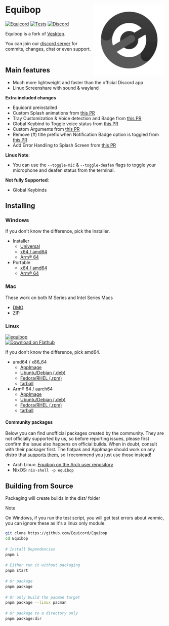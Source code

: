 # Equibop [<img src="/static/icon.png" width="225" align="right" alt="Equibop">](https://github.com/Equicord/Equibop)

[![Equicord](https://img.shields.io/badge/Equicord-grey?style=flat)](https://github.com/Equicord/Equicord)
[![Tests](https://github.com/Equicord/Equibop/actions/workflows/test.yml/badge.svg?branch=main)](https://github.com/Equicord/Equibop/actions/workflows/test.yml)
[![Discord](https://img.shields.io/discord/1207691698386501634.svg?color=768AD4&label=Discord&logo=discord&logoColor=white)](https://discord.gg/5Xh2W87egW)

Equibop is a fork of [Vesktop](https://github.com/Vencord/Vesktop).

You can join our [discord server](https://discord.gg/5Xh2W87egW) for commits, changes, chat or even support.<br></br>

## Main features

-   Much more lightweight and faster than the official Discord app
-   Linux Screenshare with sound & wayland

**Extra included changes**

-   Equicord preinstalled
-   Custom Splash animations from [this PR](https://github.com/Vencord/Vesktop/pull/355)
-   Tray Customization & Voice detection and Badge from [this PR](https://github.com/Vencord/Vesktop/pull/517)
-   Global Keybind to Toggle voice status from [this PR](https://github.com/Vencord/Vesktop/pull/609)
-   Custom Arguments from [this PR](https://github.com/Equicord/Equibop/pull/46)
-   Remove (#) title prefix when Notification Badge option is toggled from [this PR](https://github.com/Vencord/Vesktop/pull/686)
-   Add Error Handling to Splash Screen from [this PR](https://github.com/Vencord/Vesktop/pull/1093)

**Linux Note**:
-   You can use the `--toggle-mic` & `--toggle-deafen` flags to toggle your microphone and deafen status from the terminal.

**Not fully Supported**:
<!-- not supported on windows yet lol -->
-   Global Keybinds

## Installing

### Windows

If you don't know the difference, pick the Installer.

- Installer
  - [Universal](https://github.com/Equicord/Equibop/releases/latest/download/Equibop-win.exe)
  - [x64 / amd64](https://github.com/Equicord/Equibop/releases/latest/download/Equibop-win-x64.exe)
  - [Arm® 64](https://github.com/Equicord/Equibop/releases/latest/download/Equibop-win-arm64.exe)
- Portable
  - [x64 / amd64](https://github.com/Equicord/Equibop/releases/latest/download/Equibop-win-x64.zip)
  - [Arm® 64](https://github.com/Equicord/Equibop/releases/latest/download/Equibop-win-arm64.zip)

### Mac

These work on both M Series and Intel Series Macs
-   [DMG](https://github.com/Equicord/Equibop/releases/latest/download/Equibop-mac-universal.dmg)
-   [ZIP](https://github.com/Equicord/Equibop/releases/latest/download/Equibop-mac-universal.zip)

### Linux
[![equibop](https://img.shields.io/badge/AVAILABLE_ON_THE_AUR-333232?style=for-the-badge&logo=arch-linux&logoColor=0F94D2&labelColor=%23171717)](https://aur.archlinux.org/packages?O=0&K=equibop)
<br>
<a href="https://flathub.org/apps/io.github.equicord.equibop">
  <img src="https://flathub.org/api/badge?svg" alt="Download on Flathub" style="width:220px; height:auto;">
</a>

If you don't know the difference, pick amd64.

- amd64 / x86_64
    - [AppImage](https://github.com/Equicord/Equibop/releases/latest/download/Equibop-linux-x86_64.AppImage)
    - [Ubuntu/Debian (.deb)](https://github.com/Equicord/Equibop/releases/latest/download/Equibop-linux-amd64.deb)
    - [Fedora/RHEL (.rpm)](https://github.com/Equicord/Equibop/releases/latest/download/Equibop-linux-x86_64.rpm)
    - [tarball](https://github.com/Equicord/Equibop/releases/latest/download/Equibop-linux-x64.tar.gz)
- Arm® 64 / aarch64
    - [AppImage](https://github.com/Equicord/Equibop/releases/latest/download/Equibop-linux-arm64.AppImage)
    - [Ubuntu/Debian (.deb)](https://github.com/Equicord/Equibop/releases/latest/download/Equibop-linux-arm64.deb)
    - [Fedora/RHEL (.rpm)](https://github.com/Equicord/Equibop/releases/latest/download/Equibop-linux-aarch64.rpm)
    - [tarball](https://github.com/Equicord/Equibop/releases/latest/download/Equibop-linux-arm64.tar.gz)

#### Community packages

Below you can find unofficial packages created by the community. They are not officially supported by us, so before reporting issues, please first confirm the issue also happens on official builds. When in doubt, consult with their packager first. The flatpak and AppImage should work on any distro that [supports them](https://flatpak.org/setup/), so I recommend you just use those instead!

- Arch Linux: [Equibop on the Arch user repository](https://aur.archlinux.org/packages?K=equibop)
- NixOS: `nix-shell -p equibop`

## Building from Source

Packaging will create builds in the dist/ folder

> [!NOTE]
> On Windows, if you run the test script, you will get test errors about venmic, you can ignore these as it's a linux only module.

```sh
git clone https://github.com/Equicord/Equibop
cd Equibop

# Install Dependencies
pnpm i

# Either run it without packaging
pnpm start

# Or package
pnpm package

# Or only build the pacman target
pnpm package --linux pacman

# Or package to a directory only
pnpm package:dir
```
